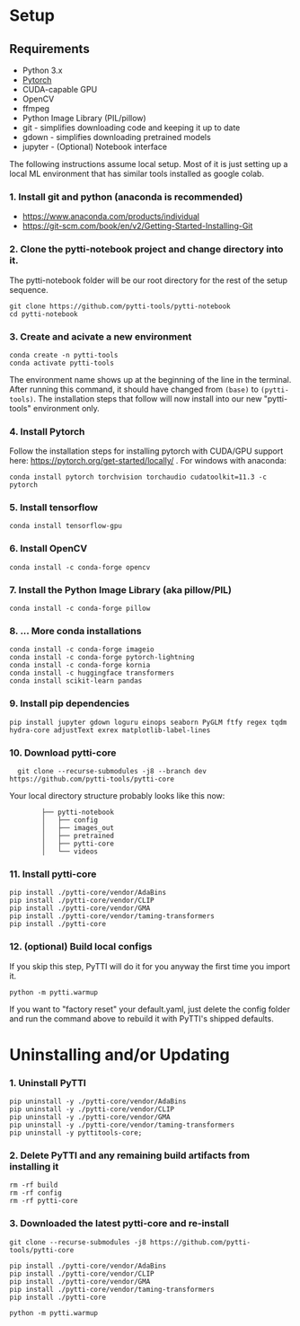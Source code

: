 # Setup

## Requirements

* Python 3.x
* [Pytorch](https://pytorch.org/get-started/locally/)
* CUDA-capable GPU
* OpenCV
* ffmpeg
* Python Image Library (PIL/pillow)
* git - simplifies downloading code and keeping it up to date
* gdown - simplifies downloading pretrained models
* jupyter - (Optional) Notebook interface


The following instructions assume local setup. Most of it is just setting up a local ML environment that has similar tools installed as google colab.

### 1. Install git and python (anaconda is recommended)

* https://www.anaconda.com/products/individual
* https://git-scm.com/book/en/v2/Getting-Started-Installing-Git

### 2. Clone the pytti-notebook project and change directory into it.

The pytti-notebook folder will be our root directory for the rest of the setup sequence.

    git clone https://github.com/pytti-tools/pytti-notebook
    cd pytti-notebook

### 3.  Create and acivate a new environment

    conda create -n pytti-tools
    conda activate pytti-tools

The environment name shows up at the beginning of the line in the terminal. After running this command, it should have changed from `(base)` to `(pytti-tools)`. The installation steps that follow will now install into our new "pytti-tools" environment only.

### 4. Install Pytorch

Follow the installation steps for installing pytorch with CUDA/GPU support here: https://pytorch.org/get-started/locally/ . For windows with anaconda:

    conda install pytorch torchvision torchaudio cudatoolkit=11.3 -c pytorch

### 5. Install tensorflow

    conda install tensorflow-gpu
### 6. Install OpenCV

    conda install -c conda-forge opencv

### 7. Install the Python Image Library (aka pillow/PIL)

    conda install -c conda-forge pillow

### 8. ... More conda installations

    conda install -c conda-forge imageio
    conda install -c conda-forge pytorch-lightning
    conda install -c conda-forge kornia
    conda install -c huggingface transformers
    conda install scikit-learn pandas

### 9. Install pip dependencies

    pip install jupyter gdown loguru einops seaborn PyGLM ftfy regex tqdm hydra-core adjustText exrex matplotlib-label-lines

### 10. Download pytti-core

      git clone --recurse-submodules -j8 --branch dev https://github.com/pytti-tools/pytti-core

Your local directory structure probably looks like this now:

            ├── pytti-notebook
            │   ├── config
            │   ├── images_out
            │   ├── pretrained
            │   ├── pytti-core
            │   └── videos

### 11. Install pytti-core

    pip install ./pytti-core/vendor/AdaBins
    pip install ./pytti-core/vendor/CLIP
    pip install ./pytti-core/vendor/GMA
    pip install ./pytti-core/vendor/taming-transformers
    pip install ./pytti-core

### 12. (optional) Build local configs

If you skip this step, PyTTI will do it for you anyway the first time you import it.

```
python -m pytti.warmup
```

If you want to "factory reset" your default.yaml, just delete the config folder and run the command above to rebuild it with PyTTI's shipped defaults.


# Uninstalling and/or Updating

### 1. Uninstall PyTTI

```
pip uninstall -y ./pytti-core/vendor/AdaBins
pip uninstall -y ./pytti-core/vendor/CLIP
pip uninstall -y ./pytti-core/vendor/GMA
pip uninstall -y ./pytti-core/vendor/taming-transformers
pip uninstall -y pyttitools-core;
```

### 2. Delete PyTTI and any remaining build artifacts from installing it

```
rm -rf build
rm -rf config
rm -rf pytti-core
```

### 3. Downloaded the latest pytti-core and re-install

```
git clone --recurse-submodules -j8 https://github.com/pytti-tools/pytti-core

pip install ./pytti-core/vendor/AdaBins
pip install ./pytti-core/vendor/CLIP
pip install ./pytti-core/vendor/GMA
pip install ./pytti-core/vendor/taming-transformers
pip install ./pytti-core

python -m pytti.warmup
```